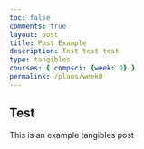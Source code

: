 ```yaml
---
toc: false
comments: true
layout: post
title: Post Example
description: Test test test
type: tangibles
courses: { compsci: {week: 0} }
permalink: /plans/week0
---
```


## Test
This is an example tangibles post
